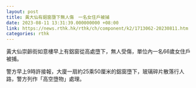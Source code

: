 ```yaml
---
layout: post
title: 黃大仙有鋁窗墮下無人傷　一名女住戶被捕
date: 2023-08-11 13:31:39.000000000 +08:00
link: https://news.rthk.hk/rthk/ch/component/k2/1713062-20230811.htm
categories: rthk
---
```


黃大仙崇齡街如意樓早上有鋁窗從高處墮下，無人受傷，單位內一名66歲女住戶被捕。

警方早上9時許接報，大廈一扇約25乘50厘米的鋁窗墮下，玻璃碎片散落行人路，警方列作「高空墮物」處理。
